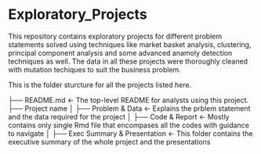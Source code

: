 # Exploratory_Projects

This repository contains exploratory projects for different problem statements solved using techniques like market basket analysis, clustering, principal component analysis and some advanced anamoly detection techniques as well. The data in all these projects were thoroughly cleaned with mutation techiques to suit the business problem. 

This is the folder sturcture for all the projects listed here. 

├── README.md               <- The top-level README for analysts using this project.
├── Project name
│   ├── Problem & Data      <- Explains the prblem statement and the data required for the project
│   ├── Code & Report       <- Mostly contains only single Rmd file that encompases all the codes with guidance to navigate
│   ├── Exec Summary & 
         Presentation       <- This folder contains the executive summary of the whole project and the presentations
